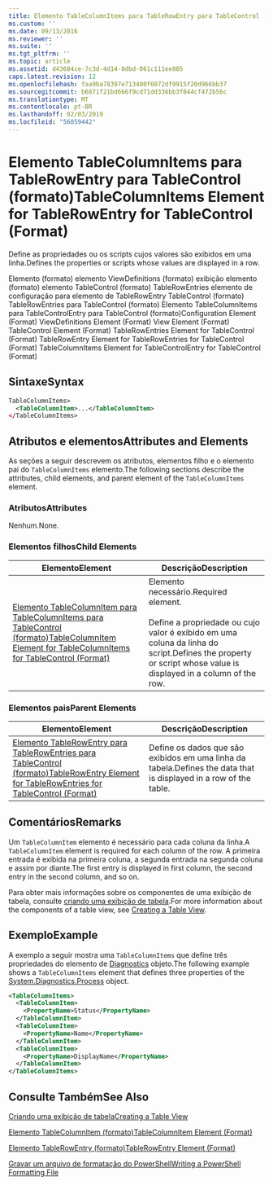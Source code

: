 ```yaml
---
title: Elemento TableColumnItems para TableRowEntry para TableControl (formato) | Microsoft Docs
ms.custom: ''
ms.date: 09/13/2016
ms.reviewer: ''
ms.suite: ''
ms.tgt_pltfrm: ''
ms.topic: article
ms.assetid: d43684ce-7c3d-4d14-8dbd-061c111ee805
caps.latest.revision: 12
ms.openlocfilehash: faa9ba78397e713400f6072df9915f20d966bb37
ms.sourcegitcommit: b6871f21bd666f9cd71dd336bb3f844cf472b56c
ms.translationtype: MT
ms.contentlocale: pt-BR
ms.lasthandoff: 02/03/2019
ms.locfileid: "56859442"
---
```

# <a name="tablecolumnitems-element-for-tablerowentry-for-tablecontrol-format"></a><span data-ttu-id="e26ec-102">Elemento TableColumnItems para TableRowEntry para TableControl (formato)</span><span class="sxs-lookup"><span data-stu-id="e26ec-102">TableColumnItems Element for TableRowEntry for TableControl (Format)</span></span>

<span data-ttu-id="e26ec-103">Define as propriedades ou os scripts cujos valores são exibidos em uma linha.</span><span class="sxs-lookup"><span data-stu-id="e26ec-103">Defines the properties or scripts whose values are displayed in a row.</span></span>

<span data-ttu-id="e26ec-104">Elemento (formato) elemento ViewDefinitions (formato) exibição elemento (formato) elemento TableControl (formato) TableRowEntries elemento de configuração para elemento de TableRowEntry TableControl (formato) TableRowEntries para TableControl (formato) Elemento TableColumnItems para TableControlEntry para TableControl (formato)</span><span class="sxs-lookup"><span data-stu-id="e26ec-104">Configuration Element (Format) ViewDefinitions Element (Format) View Element (Format) TableControl Element (Format) TableRowEntries Element for TableControl (Format) TableRowEntry Element for TableRowEntries for TableControl (Format) TableColumnItems Element for TableControlEntry for TableControl (Format)</span></span>

## <a name="syntax"></a><span data-ttu-id="e26ec-105">Sintaxe</span><span class="sxs-lookup"><span data-stu-id="e26ec-105">Syntax</span></span>

```xml
TableColumnItems>
  <TableColumnItem>...</TableColumnItem>
</TableColumnItems>
```

## <a name="attributes-and-elements"></a><span data-ttu-id="e26ec-106">Atributos e elementos</span><span class="sxs-lookup"><span data-stu-id="e26ec-106">Attributes and Elements</span></span>

<span data-ttu-id="e26ec-107">As seções a seguir descrevem os atributos, elementos filho e o elemento pai do `TableColumnItems` elemento.</span><span class="sxs-lookup"><span data-stu-id="e26ec-107">The following sections describe the attributes, child elements, and parent element of the `TableColumnItems` element.</span></span>

### <a name="attributes"></a><span data-ttu-id="e26ec-108">Atributos</span><span class="sxs-lookup"><span data-stu-id="e26ec-108">Attributes</span></span>

<span data-ttu-id="e26ec-109">Nenhum.</span><span class="sxs-lookup"><span data-stu-id="e26ec-109">None.</span></span>

### <a name="child-elements"></a><span data-ttu-id="e26ec-110">Elementos filhos</span><span class="sxs-lookup"><span data-stu-id="e26ec-110">Child Elements</span></span>

|<span data-ttu-id="e26ec-111">Elemento</span><span class="sxs-lookup"><span data-stu-id="e26ec-111">Element</span></span>|<span data-ttu-id="e26ec-112">Descrição</span><span class="sxs-lookup"><span data-stu-id="e26ec-112">Description</span></span>|
|-------------|-----------------|
|[<span data-ttu-id="e26ec-113">Elemento TableColumnItem para TableColumnItems para TableControl (formato)</span><span class="sxs-lookup"><span data-stu-id="e26ec-113">TableColumnItem Element for TableColumnItems for TableControl (Format)</span></span>](./tablecolumnitem-element-for-tablecolumnitems-for-tablecontrol-format.md)|<span data-ttu-id="e26ec-114">Elemento necessário.</span><span class="sxs-lookup"><span data-stu-id="e26ec-114">Required element.</span></span><br /><br /> <span data-ttu-id="e26ec-115">Define a propriedade ou cujo valor é exibido em uma coluna da linha do script.</span><span class="sxs-lookup"><span data-stu-id="e26ec-115">Defines the property or script whose value is displayed in a column of the row.</span></span>|

### <a name="parent-elements"></a><span data-ttu-id="e26ec-116">Elementos pais</span><span class="sxs-lookup"><span data-stu-id="e26ec-116">Parent Elements</span></span>

|<span data-ttu-id="e26ec-117">Elemento</span><span class="sxs-lookup"><span data-stu-id="e26ec-117">Element</span></span>|<span data-ttu-id="e26ec-118">Descrição</span><span class="sxs-lookup"><span data-stu-id="e26ec-118">Description</span></span>|
|-------------|-----------------|
|[<span data-ttu-id="e26ec-119">Elemento TableRowEntry para TableRowEntries para TableControl (formato)</span><span class="sxs-lookup"><span data-stu-id="e26ec-119">TableRowEntry Element for TableRowEntries for TableControl (Format)</span></span>](./tablerowentry-element-for-tablerowentroes-for-tablecontrol-format.md)|<span data-ttu-id="e26ec-120">Define os dados que são exibidos em uma linha da tabela.</span><span class="sxs-lookup"><span data-stu-id="e26ec-120">Defines the data that is displayed in a row of the table.</span></span>|

## <a name="remarks"></a><span data-ttu-id="e26ec-121">Comentários</span><span class="sxs-lookup"><span data-stu-id="e26ec-121">Remarks</span></span>

<span data-ttu-id="e26ec-122">Um `TableColumnItem` elemento é necessário para cada coluna da linha.</span><span class="sxs-lookup"><span data-stu-id="e26ec-122">A `TableColumnItem` element is required for each column of the row.</span></span> <span data-ttu-id="e26ec-123">A primeira entrada é exibida na primeira coluna, a segunda entrada na segunda coluna e assim por diante.</span><span class="sxs-lookup"><span data-stu-id="e26ec-123">The first entry is displayed in first column, the second entry in the second column, and so on.</span></span>

<span data-ttu-id="e26ec-124">Para obter mais informações sobre os componentes de uma exibição de tabela, consulte [criando uma exibição de tabela](./creating-a-table-view.md).</span><span class="sxs-lookup"><span data-stu-id="e26ec-124">For more information about the components of a table view, see [Creating a Table View](./creating-a-table-view.md).</span></span>

## <a name="example"></a><span data-ttu-id="e26ec-125">Exemplo</span><span class="sxs-lookup"><span data-stu-id="e26ec-125">Example</span></span>

<span data-ttu-id="e26ec-126">A exemplo a seguir mostra uma `TableColumnItems` que define três propriedades do elemento de [Diagnostics](/dotnet/api/System.Diagnostics.Process) objeto.</span><span class="sxs-lookup"><span data-stu-id="e26ec-126">The following example shows a `TableColumnItems` element that defines three properties of the [System.Diagnostics.Process](/dotnet/api/System.Diagnostics.Process) object.</span></span>

```xml
<TableColumnItems>
  <TableColumnItem>
    <PropertyName>Status</PropertyName>
  </TableColumnItem>
  <TableColumnItem>
    <PropertyName>Name</PropertyName>
  </TableColumnItem>
  <TableColumnItem>
    <PropertyName>DisplayName</PropertyName>
  </TableColumnItem>
</TableColumnItems>

```

## <a name="see-also"></a><span data-ttu-id="e26ec-127">Consulte Também</span><span class="sxs-lookup"><span data-stu-id="e26ec-127">See Also</span></span>

[<span data-ttu-id="e26ec-128">Criando uma exibição de tabela</span><span class="sxs-lookup"><span data-stu-id="e26ec-128">Creating a Table View</span></span>](./creating-a-table-view.md)

[<span data-ttu-id="e26ec-129">Elemento TableColumnItem (formato)</span><span class="sxs-lookup"><span data-stu-id="e26ec-129">TableColumnItem Element (Format)</span></span>](./tablecolumnitem-element-for-tablecolumnitems-for-tablecontrol-format.md)

[<span data-ttu-id="e26ec-130">Elemento TableRowEntry (formato)</span><span class="sxs-lookup"><span data-stu-id="e26ec-130">TableRowEntry Element (Format)</span></span>](./tablerowentry-element-for-tablerowentroes-for-tablecontrol-format.md)

[<span data-ttu-id="e26ec-131">Gravar um arquivo de formatação do PowerShell</span><span class="sxs-lookup"><span data-stu-id="e26ec-131">Writing a PowerShell Formatting File</span></span>](./writing-a-powershell-formatting-file.md)
